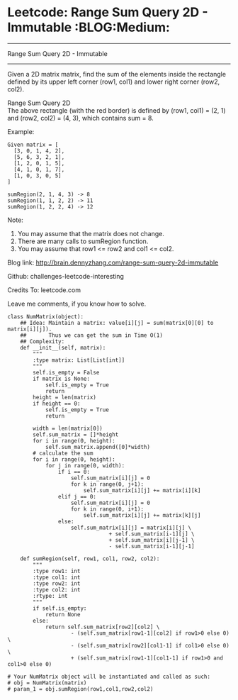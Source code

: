 # Leetcode: Range Sum Query 2D - Immutable     :BLOG:Medium:


---

Range Sum Query 2D - Immutable  

---

Given a 2D matrix matrix, find the sum of the elements inside the rectangle defined by its upper left corner (row1, col1) and lower right corner (row2, col2).  

Range Sum Query 2D  
The above rectangle (with the red border) is defined by (row1, col1) = (2, 1) and (row2, col2) = (4, 3), which contains sum = 8.  

Example:  

    Given matrix = [
      [3, 0, 1, 4, 2],
      [5, 6, 3, 2, 1],
      [1, 2, 0, 1, 5],
      [4, 1, 0, 1, 7],
      [1, 0, 3, 0, 5]
    ]
    
    sumRegion(2, 1, 4, 3) -> 8
    sumRegion(1, 1, 2, 2) -> 11
    sumRegion(1, 2, 2, 4) -> 12

Note:  
1.  You may assume that the matrix does not change.
2.  There are many calls to sumRegion function.
3.  You may assume that row1 <= row2 and col1 <= col2.

Blog link: <http://brain.dennyzhang.com/range-sum-query-2d-immutable>  

Github: challenges-leetcode-interesting  

Credits To: leetcode.com  

Leave me comments, if you know how to solve.  

    class NumMatrix(object):
        ## Idea: Maintain a matrix: value[i][j] = sum(matrix[0][0] to matrix[i][j]). 
        ##       Thus we can get the sum in Time O(1)
        ## Complexity:
        def __init__(self, matrix):
            """
            :type matrix: List[List[int]]
            """
            self.is_empty = False
            if matrix is None:
                self.is_empty = True
                return
            height = len(matrix)
            if height == 0:
                self.is_empty = True
                return
    
            width = len(matrix[0])
            self.sum_matrix = []*height
            for i in range(0, height):
                self.sum_matrix.append([0]*width)
            # calculate the sum
            for i in range(0, height):
                for j in range(0, width):
                    if i == 0:
                        self.sum_matrix[i][j] = 0
                        for k in range(0, j+1):
                            self.sum_matrix[i][j] += matrix[i][k]
                    elif j == 0:
                        self.sum_matrix[i][j] = 0
                        for k in range(0, i+1):
                            self.sum_matrix[i][j] += matrix[k][j]
                    else:
                        self.sum_matrix[i][j] = matrix[i][j] \
                                    + self.sum_matrix[i-1][j] \
                                    + self.sum_matrix[i][j-1] \
                                    - self.sum_matrix[i-1][j-1]
    
        def sumRegion(self, row1, col1, row2, col2):
            """
            :type row1: int
            :type col1: int
            :type row2: int
            :type col2: int
            :rtype: int
            """
            if self.is_empty:
                return None
            else:
                return self.sum_matrix[row2][col2] \
                        - (self.sum_matrix[row1-1][col2] if row1>0 else 0) \
                        - (self.sum_matrix[row2][col1-1] if col1>0 else 0) \
                        + (self.sum_matrix[row1-1][col1-1] if row1>0 and col1>0 else 0)
    
    # Your NumMatrix object will be instantiated and called as such:
    # obj = NumMatrix(matrix)
    # param_1 = obj.sumRegion(row1,col1,row2,col2)